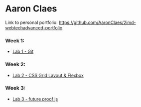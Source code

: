 # Aaron Claes

Link to personal portfolio: https://github.com/AaronClaes/2imd-webtechadvanced-portfolio

### Week 1:

- [Lab 1 - Git](https://github.com/AaronClaes/2imd-webtechadvanced-portfolio/tree/main/lab1%20-%20git)

### Week 2:

- [Lab 2 - CSS Grid Layout & Flexbox](https://github.com/AaronClaes/2imd-webtechadvanced-portfolio/tree/main/lab2%20-%20CSS%20Grid%20Layout%20%26%20Flexbox)

### Week 3:

- [Lab 3 - future proof js](https://github.com/AaronClaes/2imd-webtechadvanced-portfolio/tree/main/lab3%20-%20future%20proof%20js)
